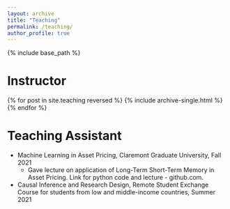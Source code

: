 ```yaml
---
layout: archive
title: "Teaching"
permalink: /teaching/
author_profile: true
---
```


{% include base_path %}

Instructor
======
{% for post in site.teaching reversed %}
  {% include archive-single.html %}
{% endfor %}


Teaching Assistant
======
* Machine Learning in Asset Pricing, Claremont Graduate University, Fall 2021
  * Gave lecture on application of Long-Term Short-Term Memory in Asset Pricing. Link for python code and lecture - github.com.
* Causal Inference and Research Design, Remote Student Exchange Course for students from low and middle-income countries, Summer 2021

